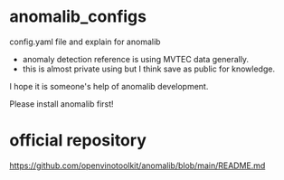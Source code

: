 # anomalib_configs
config.yaml file and explain for anomalib

- anomaly detection reference is using MVTEC data generally.
- this is almost private using but I think save as public for knowledge.

I hope it is someone's help of anomalib development.

Please install anomalib first!
# official repository
https://github.com/openvinotoolkit/anomalib/blob/main/README.md


